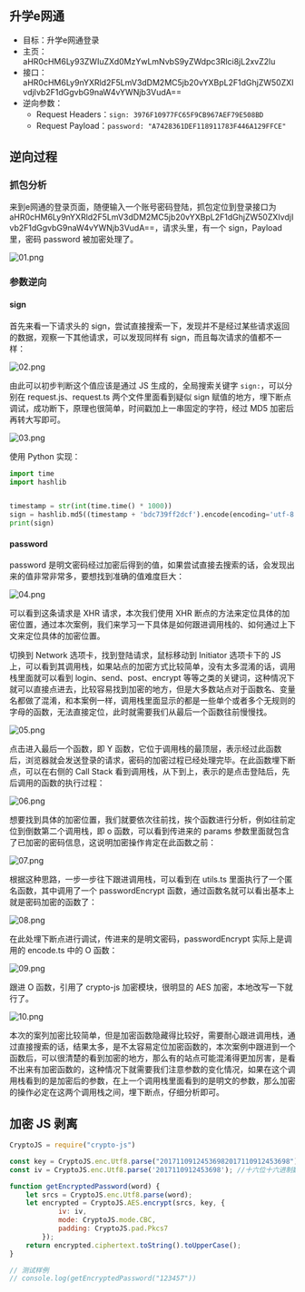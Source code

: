 ## 升学e网通

- 目标：升学e网通登录
- 主页：aHR0cHM6Ly93ZWIuZXd0MzYwLmNvbS9yZWdpc3Rlci8jL2xvZ2lu
- 接口：aHR0cHM6Ly9nYXRld2F5LmV3dDM2MC5jb20vYXBpL2F1dGhjZW50ZXIvdjIvb2F1dGgvbG9naW4vYWNjb3VudA==
- 逆向参数：
    - Request Headers：`sign: 3976F10977FC65F9CB967AEF79E508BD`
    - Request Payload：`password: "A7428361DEF118911783F446A129FFCE"`
  
## 逆向过程

### 抓包分析

来到e网通的登录页面，随便输入一个账号密码登陆，抓包定位到登录接口为 aHR0cHM6Ly9nYXRld2F5LmV3dDM2MC5jb20vYXBpL2F1dGhjZW50ZXIvdjIvb2F1dGgvbG9naW4vYWNjb3VudA==，请求头里，有一个 sign，Payload 里，密码 password 被加密处理了。

![01.png](https://img-blog.csdnimg.cn/68a1a4df25c4451999cb752e99719b8e.png)

### 参数逆向

#### sign

首先来看一下请求头的 sign，尝试直接搜索一下，发现并不是经过某些请求返回的数据，观察一下其他请求，可以发现同样有 sign，而且每次请求的值都不一样：

![02.png](https://img-blog.csdnimg.cn/e612d0d2067648129876576e54407886.png)

由此可以初步判断这个值应该是通过 JS 生成的，全局搜索关键字 `sign:`，可以分别在 request.js、request.ts 两个文件里面看到疑似 sign 赋值的地方，埋下断点调试，成功断下，原理也很简单，时间戳加上一串固定的字符，经过 MD5 加密后再转大写即可。

![03.png](https://img-blog.csdnimg.cn/7ac71aaedebd460aa09fd2ae89f1a90d.png)

使用 Python 实现：

```python
import time
import hashlib


timestamp = str(int(time.time() * 1000))
sign = hashlib.md5((timestamp + 'bdc739ff2dcf').encode(encoding='utf-8')).hexdigest().upper()
print(sign)
```

#### password

password 是明文密码经过加密后得到的值，如果尝试直接去搜索的话，会发现出来的值非常非常多，要想找到准确的值难度巨大：

![04.png](https://img-blog.csdnimg.cn/9c1dcfd1baaa4b3b82ff5abda58f0a6d.png)

可以看到这条请求是 XHR 请求，本次我们使用 XHR 断点的方法来定位具体的加密位置，通过本次案例，我们来学习一下具体是如何跟进调用栈的、如何通过上下文来定位具体的加密位置。

切换到 Network 选项卡，找到登陆请求，鼠标移动到 Initiator 选项卡下的 JS 上，可以看到其调用栈，如果站点的加密方式比较简单，没有太多混淆的话，调用栈里面就可以看到 login、send、post、encrypt 等等之类的关键词，这种情况下就可以直接点进去，比较容易找到加密的地方，但是大多数站点对于函数名、变量名都做了混淆，和本案例一样，调用栈里面显示的都是一些单个或者多个无规则的字母的函数，无法直接定位，此时就需要我们从最后一个函数往前慢慢找。

![05.png](https://img-blog.csdnimg.cn/bca3042b4d7f46a0991de5cdb1b4d1d4.png)

点击进入最后一个函数，即 Y 函数，它位于调用栈的最顶层，表示经过此函数后，浏览器就会发送登录的请求，密码的加密过程已经处理完毕。在此函数埋下断点，可以在右侧的 Call Stack 看到调用栈，从下到上，表示的是点击登陆后，先后调用的函数的执行过程：

![06.png](https://img-blog.csdnimg.cn/de54c8b3df2140c0ad746f00ccf905ed.png)

想要找到具体的加密位置，我们就要依次往前找，挨个函数进行分析，例如往前定位到倒数第二个调用栈，即 o 函数，可以看到传进来的 params 参数里面就包含了已加密的密码信息，这说明加密操作肯定在此函数之前：

![07.png](https://img-blog.csdnimg.cn/7a12926050de420b9893e0f1c284775d.png)

根据这种思路，一步一步往下跟进调用栈，可以看到在 utils.ts 里面执行了一个匿名函数，其中调用了一个 passwordEncrypt 函数，通过函数名就可以看出基本上就是密码加密的函数了：

![08.png](https://img-blog.csdnimg.cn/5974fce317dd4bc98f245aebf7c6574f.png)

在此处埋下断点进行调试，传进来的是明文密码，passwordEncrypt 实际上是调用的 encode.ts 中的 O 函数：

![09.png](https://img-blog.csdnimg.cn/484995eaaac74f658da931a0526cb745.png)

跟进 O 函数，引用了 crypto-js 加密模块，很明显的 AES 加密，本地改写一下就行了。

![10.png](https://img-blog.csdnimg.cn/af401737b8974335bded64c8b1260bb1.png)

本次的案列加密比较简单，但是加密函数隐藏得比较好，需要耐心跟进调用栈，通过直接搜索的话，结果太多，是不太容易定位加密函数的，本次案例中跟进到一个函数后，可以很清楚的看到加密的地方，那么有的站点可能混淆得更加厉害，是看不出来有加密函数的，这种情况下就需要我们注意参数的变化情况，如果在这个调用栈看到的是加密后的参数，在上一个调用栈里面看到的是明文的参数，那么加密的操作必定在这两个调用栈之间，埋下断点，仔细分析即可。

## 加密 JS 剥离

```javascript
CryptoJS = require("crypto-js")

const key = CryptoJS.enc.Utf8.parse("20171109124536982017110912453698");
const iv = CryptoJS.enc.Utf8.parse('2017110912453698'); //十六位十六进制数作为密钥偏移量

function getEncryptedPassword(word) {
    let srcs = CryptoJS.enc.Utf8.parse(word);
    let encrypted = CryptoJS.AES.encrypt(srcs, key, {
            iv: iv,
            mode: CryptoJS.mode.CBC,
            padding: CryptoJS.pad.Pkcs7
        });
    return encrypted.ciphertext.toString().toUpperCase();
}

// 测试样例
// console.log(getEncryptedPassword("123457"))
```
